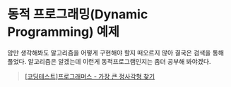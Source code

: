 # 동적 프로그래밍(Dynamic Programming) 예제

암만 생각해봐도 알고리즘을 어떻게 구현해야 할지 떠오르지 않아 결국은 검색을 통해 풀었다.
알고리즘은 알겠는데 이런게 동적프로그램인지는 좀더 공부해 봐야겠다.

> [[코딩테스트]프로그래머스 - 가장 큰 정사각형 찾기](https://velog.io/@diddnjs02/%EC%BD%94%EB%94%A9%ED%85%8C%EC%8A%A4%ED%8A%B8%ED%94%84%EB%A1%9C%EA%B7%B8%EB%9E%98%EB%A8%B8%EC%8A%A4-%EA%B0%80%EC%9E%A5-%ED%81%B0-%EC%A0%95%EC%82%AC%EA%B0%81%ED%98%95-%EC%B0%BE%EA%B8%B0)
